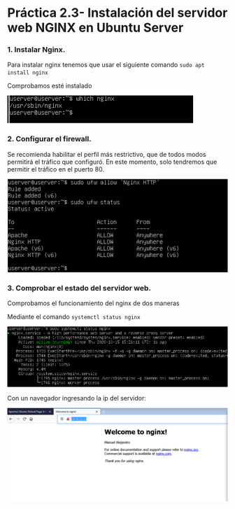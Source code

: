 # Práctica 2.3- Instalación del servidor web NGINX en Ubuntu Server

### 1. Instalar Nginx.

Para instalar nginx tenemos que usar el siguiente comando `sudo apt install nginx`

Comprobamos esté instalado

![instalar Nginx](img/1.png)

### 2. Configurar el firewall.

Se recomienda habilitar el perfil más restrictivo, que de todos modos permitirá el tráfico que configuró. En este momento, solo tendremos que permitir el tráfico en el puerto 80.

![Configurar el firewall](img/2.png)


### 3. Comprobar el estado del servidor web.

Comprobamos el funcionamiento del nginx de dos maneras

Mediante el comando `systemctl status nginx`

![Comprobar el estado](img/3.png)

Con un navegador ingresando la ip del servidor:

![Comprobar el estado](img/4.png)
